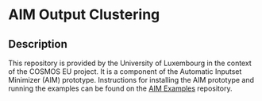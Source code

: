 # AIM Output Clustering

## Description

This repository is provided by the University of Luxembourg in the context of the COSMOS EU project.
It is a component of the Automatic Inputset Minimizer (AIM) prototype.
Instructions for installing the AIM prototype and running the examples can be found on the
[AIM Examples](https://github.com/MetamorphicSecurityTesting/AimExamples)
repository.
